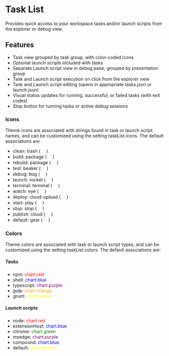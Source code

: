# Task List

Provides quick access to your workspace tasks and/or launch scripts from the explorer or debug view.


## Features

- Task view grouped by task group, with color-coded icons
- Optional launch scripts included with tasks
- Separate Launch script view in debug pane, grouped by presentation group
- Task and Launch script execution on click from the explorer view
- Task and Launch script editing (opens in appropriate tasks.json or launch.json)
- Visual status updates for running, successful, or failed tasks (with exit codes)
- Stop button for running tasks or active debug sessions

<style>
@font-face {
	font-family: "codicon";
	src: url("assets/codicon.ttf") format("truetype");
}
red { color: Red }
green { color: Green }
blue { color: Blue }
orange { color: Orange }
purple { color: Purple }
yellow { color: Yellow }
icon { font-family: codicon }
</style>

### Icons
Theme icons are associated with strings found in task or launch script names, and can be customized using the setting taskList.icons. The default associations are:
- clean: 			trash ( <icon>&#xEA81;</icon> )
- build: 			package ( <icon>&#xEB29;</icon> )
- rebuild: 			package ( <icon>&#xEB29;</icon> )
- test: 			beaker ( <icon>&#xEA79;</icon> )
- debug: 			bug ( <icon>&#xEAAF;</icon> )
- launch: 			rocket ( <icon>&#xEB44;</icon> )
- terminal: 		terminal ( <icon>&#xEA85;</icon> )
- watch: 			eye ( <icon>&#xEB7C;</icon> )
- deploy: 			cloud-upload ( <icon>&#xEBAA;</icon> )
- start: 			play ( <icon>&#xEB2C;</icon> )
- stop: 			stop ( <icon>&#xEAD7;</icon> )
- publish: 			cloud ( <icon>&#xEBAA;</icon> )
- default: 			gear ( <icon>&#xEAF8;</icon> )

### Colors
Theme colors are associated with task or launch script types, and can be customized using the setting taskList.colors. The default associations are:
##### Tasks
- npm: 				<red>chart.red</red>
- shell: 			<blue>chart.blue</blue>
- typescript: 	    <purple>chart.purple</purple>
- gulp: 			<orange>chart.orange</orange>
- grunt: 			<yellow>chart.yellow</yellow>
##### Launch scripts
- node: 			<red>chart.red</red>
- extensionHost:    <blue>chart.blue</blue>
- chrome:			<green>chart.green</green>
- msedge:			<purple>chart.purple</purple>
- compound:			<blue>chart.blue</blue>
- default: 			<yellow>chart.yellow</yellow>
